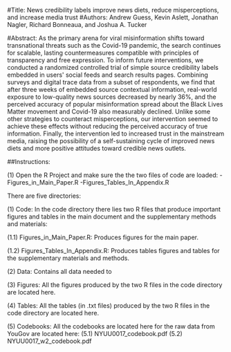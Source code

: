 
#Title: News credibility labels improve news diets, reduce misperceptions, and increase media trust
#Authors: Andrew Guess, Kevin Aslett, Jonathan Nagler, Richard Bonneaua, and Joshua A. Tucker

#Abstract: 
As the primary arena for viral misinformation shifts toward transnational threats such as the Covid-19 pandemic, the search continues for scalable, lasting countermeasures compatible with principles of transparency and free expression. To inform future interventions, we conducted a randomized controlled trial of simple source credibility labels embedded in users' social feeds and search results pages. Combining surveys and digital trace data from a subset of respondents, we find that after three weeks of embedded source contextual information, real-world exposure to low-quality news sources decreased by nearly 36\%, and the perceived accuracy of popular misinformation spread about the Black Lives Matter movement and Covid-19 also measurably declined. Unlike some other strategies to counteract misperceptions, our intervention seemed to achieve these effects without reducing the perceived accuracy of true information. Finally, the intervention led to increased trust in the mainstream media, raising the possibility of a self-sustaining cycle of improved news diets and more positive attitudes toward credible news outlets.

##Instructions:

(1) Open the R Project and make sure the the two files of code are loaded:
-Figures_in_Main_Paper.R
-Figures_Tables_In_Appendix.R

There are five directories:

(1) Code: In the code directory there lies two R files that produce important figures and tables in the main document and the supplementary methods and materials:

(1.1) Figures_in_Main_Paper.R: Produces figures for the main paper.

(1.2) Figures_Tables_In_Appendix.R: Produces tables figures and tables for the supplementary materials and methods.

(2) Data: Contains all data needed to 

(3) Figures: All the figures produced by the two R files in the code directory are located here.

(4) Tables: All the tables (in .txt files) produced by the two R files in the code directory are located here.

(5) Codebooks: All the codebooks are located here for the raw data from YouGov are located here: 
(5.1) NYUU0017_codebook.pdf
(5.2) NYUU0017_w2_codebook.pdf
